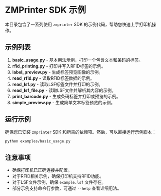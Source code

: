 # ZMPrinter SDK 示例

本目录包含了一系列使用 `zmprinter` SDK 的示例代码，帮助您快速上手打印机操作。

## 示例列表

1. **basic_usage.py** - 基本用法示例，打印一个包含文本和条码的标签。
2. **rfid_printing.py** - 打印并写入RFID标签的示例。
3. **label_preview.py** - 生成标签预览图像的示例。
4. **read_rfid.py** - 读取RFID标签数据的示例。
5. **read_lsf.py** - 读取LSF标签文件并打印的示例。
6. **read_lsf_file.py** - 读取LSF文件并解析其内容的示例。
7. **print_barcode.py** - 生成条码标签并打印或预览的示例。
8. **simple_preview.py** - 生成简单文本标签预览的示例。

## 运行示例

确保您已安装 `zmprinter` SDK 和所需的依赖项。然后，可以直接运行示例脚本：

```bash
python examples/basic_usage.py
```

## 注意事项

- 确保打印机已正确连接并配置。
- 对于RFID相关示例，确保打印机支持RFID功能。
- 对于LSF文件示例，确保 `example.lsf` 文件存在。
- 部分示例支持命令行参数，可通过 `--help` 查看详细用法。